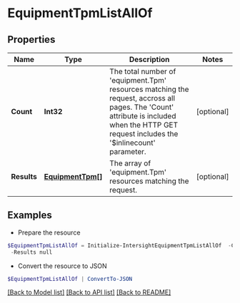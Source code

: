 # EquipmentTpmListAllOf
## Properties

Name | Type | Description | Notes
------------ | ------------- | ------------- | -------------
**Count** | **Int32** | The total number of &#39;equipment.Tpm&#39; resources matching the request, accross all pages. The &#39;Count&#39; attribute is included when the HTTP GET request includes the &#39;$inlinecount&#39; parameter. | [optional] 
**Results** | [**EquipmentTpm[]**](EquipmentTpm.md) | The array of &#39;equipment.Tpm&#39; resources matching the request. | [optional] 

## Examples

- Prepare the resource
```powershell
$EquipmentTpmListAllOf = Initialize-IntersightEquipmentTpmListAllOf  -Count null `
 -Results null
```

- Convert the resource to JSON
```powershell
$EquipmentTpmListAllOf | ConvertTo-JSON
```

[[Back to Model list]](../README.md#documentation-for-models) [[Back to API list]](../README.md#documentation-for-api-endpoints) [[Back to README]](../README.md)

